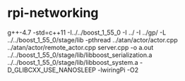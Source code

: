 rpi-networking
==============
g++-4.7 -std=c++11 -I../../boost_1_55_0 -I ../ -I ../gp/ -L ../../boost_1_55_0/stage/lib -pthread ../atan/actor/actor.cpp ../atan/actor/remote_actor.cpp server.cpp -o a.out ../../boost_1_55_0/stage/lib/libboost_serialization.a ../../boost_1_55_0/stage/lib/libboost_system.a -D_GLIBCXX_USE_NANOSLEEP -lwiringPi -O2
